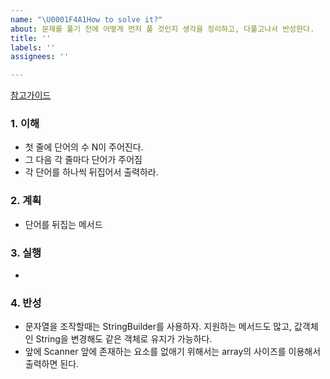 ```yaml
---
name: "\U0001F4A1How to solve it?"
about: 문제를 풀기 전에 어떻게 먼저 풀 것인지 생각을 정리하고, 다풀고나서 반성한다.
title: ''
labels: ''
assignees: ''

---
```


[참고가이드](https://megaptera.notion.site/6-5f9b4105eb0748fd8f8baa631d92d6ea)

### 1. 이해
- 첫 줄에 단어의 수 N이 주어진다.
- 그 다음 각 줄마다 단어가 주어짐
- 각 단어를 하나씩 뒤집어서 출력하라.

### 2. 계획
- 단어를 뒤집는 메서드

### 3. 실행
- 

### 4. 반성
- 문자열을 조작할때는 StringBuilder를 사용하자. 지원하는 메서드도 많고, 값객체인 String을 변경해도 같은 객체로 유지가 가능하다.
- 앞에 Scanner 앞에 존재하는 요소를 없애기 위해서는 array의 사이즈를 이용해서 출력하면 된다.
